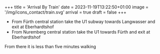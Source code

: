 +++
title = 'Arrival By Train'
date = 2023-11-19T13:22:50+01:00
image = '/img/icons_contact/train.svg'
arrival = true
draft = false
+++

- From Fürth central station take the U1 subway towards Langwasser and exit at Eberhardtshof
- From Nuremberg central station take the U1 towards Fürth and exit at Eberhardtshof

From there it is less than five minutes walking